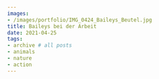 ```yaml
---
images:
- /images/portfolio/IMG_0424_Baileys_Beutel.jpg
title: Baileys bei der Arbeit
date: 2021-04-25
tags:
- archive # all posts
- animals
- nature
- action
---
```

